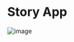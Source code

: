 # Story App

![image](https://user-images.githubusercontent.com/88607944/187058656-121a92b6-d780-4a23-802f-163a82943e33.png)
